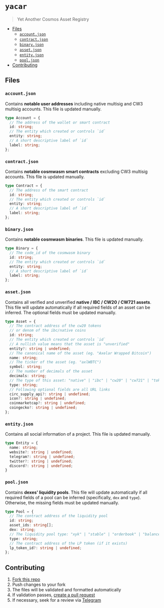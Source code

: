 <!-- omit from toc -->
# `yacar`

> Yet Another Cosmos Asset Registry

- [Files](#files)
  - [`account.json`](#accountjson)
  - [`contract.json`](#contractjson)
  - [`binary.json`](#binaryjson)
  - [`asset.json`](#assetjson)
  - [`entity.json`](#entityjson)
  - [`pool.json`](#pooljson)
- [Contributing](#contributing)

## Files

### `account.json`

Contains **notable user addresses** including native multisig and CW3 multisig accounts. This file is updated manually.

```ts
type Account = {
  // The address of the wallet or smart contract
  id: string;
  // The entity which created or controls `id`
  entity: string;
  // A short descriptive label of `id`
  label: string;
};
```

### `contract.json`

Contains **notable cosmwasm smart contracts** excluding CW3 multisig accounts. This file is updated manually.

```ts
type Contract = {
  // The address of the smart contract
  id: string;
  // The entity which created or controls `id`
  entity: string;
  // A short descriptive label of `id`
  label: string;
};
```

### `binary.json`

Contains **notable cosmwasm binaries**. This file is updated manually.

```ts
type Binary = {
  // The code_id of the cosmwasm binary
  id: string;
  // The entity which created or controls `id`
  entity: string;
  // A short descriptive label of `id`
  label: string;
};
```

### `asset.json`

Contains all verified and unverified **native / IBC / CW20 / CW721 assets**. This file will update automatically if all required fields of an asset can be inferred. The optional fields must be updated manually.

```ts
type Asset = {
  // The contract address of the cw20 tokens
  // or denom of the ibc/native coins
  id: string;
  // The entity which created or controls `id`
  // A nullish value means that the asset is "unverified"
  entity?: string | undefined;
  // The canonical name of the asset (eg. "Axelar Wrapped Bitcoin")
  name: string;
  // The ticker of the asset (eg. "axlWBTC")
  symbol: string;
  // The number of decimals of the asset
  decimals: string;
  // The type of this asset: "native" | "ibc" | "cw20" | "cw721" | "tokenfactory"
  type: string;
  // Following optional fields are all URL links
  circ_supply_api?: string | undefined;
  icon?: string | undefined;
  coinmarketcap?: string | undefined;
  coingecko?: string | undefined;
};
```

### `entity.json`

Contains all social information of a project. This file is updated manually.

```ts
type Entity = {
  name: string;
  website?: string | undefined;
  telegram?: string | undefined;
  twitter?: string | undefined;
  discord?: string | undefined;
}
```

### `pool.json`

Contains **dexes' liquidity pools**. This file will update automatically if all required fields of a pool can be inferred (specifically, `dex` and `type`). Otherwise, the missing fields must be updated manually.

```ts
type Pool = {
  // The contract address of the liquidity pool
  id: string;
  asset_ids: string[];
  dex: string;
  // The liquidity pool type: "xyk" | "stable" | "orderbook" | "balancerV1"
  type: string;
  // The contract address of the LP token (if it exists)
  lp_token_id?: string | undefined;
};
```

## Contributing

1. [Fork this repo](https://github.com/coinhall/yacar/fork)
2. Push changes to your fork
3. The files will be validated and formatted automatically
4. If validation passes, [create a pull request](https://github.com/coinhall/yacar/compare)
5. If necessary, seek for a review via [Telegram](https://t.me/coinhall_org)
